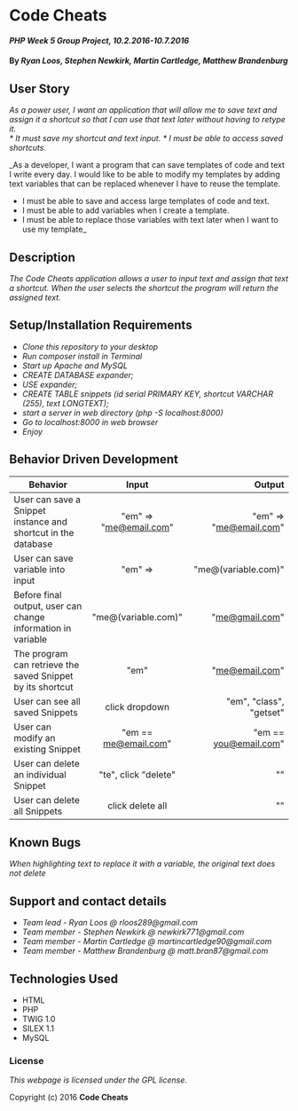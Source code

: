 # Code Cheats

#### _PHP Week 5 Group Project, 10.2.2016-10.7.2016_

#### By _**Ryan Loos, Stephen Newkirk, Martin Cartledge, Matthew Brandenburg**_

## User Story

_As a power user, I want an application that will allow me to save text and assign it a shortcut so that I can use that text later without having to retype it.  
	*	It must save my shortcut and text input.
	*	I must be able to access saved shortcuts._

_As a developer, I want a program that can save templates of code and text I write every day. I would like to be able to modify my templates by adding text variables that can be replaced whenever I have to reuse the template.
  * I must be able to save and access large templates of code and text.
  * I must be able to add variables when I create a template.
  * I must be able to replace those variables with text later when I want to use my template_

## Description

_The Code Cheats application allows a user to input text and assign that text a shortcut. When the user selects the shortcut the program will return the assigned text._

## Setup/Installation Requirements

* _Clone this repository to your desktop_
* _Run composer install in Terminal_
* _Start up Apache and MySQL_
* _CREATE DATABASE expander;_
* _USE expander;_
* _CREATE TABLE snippets (id serial PRIMARY KEY, shortcut VARCHAR (255), text LONGTEXT);_
* _start a server in web directory (php -S localhost:8000)_
* _Go to localhost:8000 in web browser_
* _Enjoy_

## Behavior Driven Development

|Behavior|Input|Output|
|--------|:---:|-----:|
|User can save a Snippet instance and shortcut in the database|"em" => "me@email.com"|"em" => "me@email.com"|
|User can save variable into input |"em" => |"me@(variable.com)"|
|Before final output, user can change information in variable |"me@(variable.com)"|"me@gmail.com"|
|The program can retrieve the saved Snippet by its shortcut|"em"|"me@email.com"|
|User can see all saved Snippets|click dropdown|"em", "class", "getset"|
|User can modify an existing Snippet|"em == me@email.com"|"em == you@email.com"|
|User can delete an individual Snippet|"te", click "delete"|""|
|User can delete all Snippets|click delete all|""|

## Known Bugs

_When highlighting text to replace it with a variable, the original text does not delete_

## Support and contact details

* _Team lead - Ryan Loos @ rloos289@gmail.com_
* _Team member - Stephen Newkirk @ newkirk771@gmail.com_
* _Team member - Martin Cartledge @ martincartledge90@gmail.com_
* _Team member - Matthew Brandenburg @ matt.bran87@gmail.com_

## Technologies Used

* HTML
* PHP
* TWIG 1.0
* SILEX 1.1
* MySQL

### License

*This webpage is licensed under the GPL license.*

Copyright (c) 2016 **Code Cheats**


